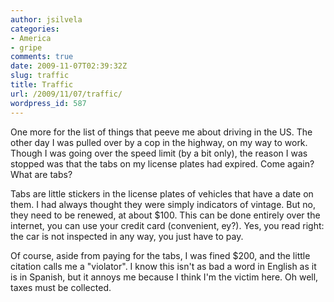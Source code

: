 ```yaml
---
author: jsilvela
categories:
- America
- gripe
comments: true
date: 2009-11-07T02:39:32Z
slug: traffic
title: Traffic
url: /2009/11/07/traffic/
wordpress_id: 587
---
```


One more for the list of things that peeve me about driving in the US. The other day I was pulled over by a cop in the highway, on my way to work. Though I was going over the speed limit (by a bit only), the reason I was stopped was that the tabs on my license plates had expired. Come again? What are tabs?

Tabs are little stickers in the license plates of vehicles that have a date on them. I had always thought they were simply indicators of vintage. But no, they need to be renewed, at about $100. This can be done entirely over the internet, you can use your credit card (convenient, ey?). Yes, you read right: the car is not inspected in any way, you just have to pay.

Of course, aside from paying for the tabs, I was fined $200, and the little citation calls me a "violator". I know this isn't as bad a word in English as it is in Spanish, but it annoys me because I think I'm the victim here. Oh well, taxes must be collected.
